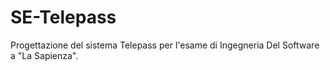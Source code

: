 # SE-Telepass
Progettazione del sistema Telepass per l'esame di Ingegneria Del Software a "La Sapienza".
